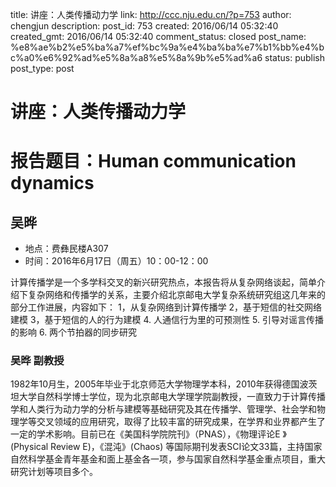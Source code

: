 title: 讲座：人类传播动力学
link: http://ccc.nju.edu.cn/?p=753
author: chengjun
description: 
post_id: 753
created: 2016/06/14 05:32:40
created_gmt: 2016/06/14 05:32:40
comment_status: closed
post_name: %e8%ae%b2%e5%ba%a7%ef%bc%9a%e4%ba%ba%e7%b1%bb%e4%bc%a0%e6%92%ad%e5%8a%a8%e5%8a%9b%e5%ad%a6
status: publish
post_type: post

# 讲座：人类传播动力学

# 报告题目：Human communication dynamics

## 吴晔

  * 地点：费彝民楼A307
  * 时间：2016年6月17日（周五）10：00-12：00

计算传播学是一个多学科交叉的新兴研究热点，本报告将从复杂网络谈起，简单介绍下复杂网络和传播学的关系，主要介绍北京邮电大学复杂系统研究组这几年来的部分工作进展，内容如下： 1，从复杂网络到计算传播学 2，基于短信的社交网络建模 3，基于短信的人的行为建模 4\. 人通信行为里的可预测性 5\. 引导对谣言传播的影响 6\. 两个节拍器的同步研究

### 吴晔 副教授

1982年10月生，2005年毕业于北京师范大学物理学本科，2010年获得德国波茨坦大学自然科学博士学位，现为北京邮电大学理学院副教授，一直致力于计算传播学和人类行为动力学的分析与建模等基础研究及其在传播学、管理学、社会学和物理学等交叉领域的应用研究，取得了比较丰富的研究成果，在学界和业界都产生了一定的学术影响。目前已在《美国科学院院刊》（PNAS），《物理评论E 》 (Physical Review E)，《混沌》(Chaos) 等国际期刊发表SCI论文33篇，主持国家自然科学基金青年基金和面上基金各一项，参与国家自然科学基金重点项目，重大研究计划等项目多个。